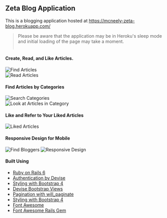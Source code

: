 ## Zeta Blog Application

This is a blogging application hosted at https://mcneely-zeta-blog.herokuapp.com/
> Please be aware that the application may be in Heroku's sleep mode and initial loading of the page may take a moment.  
&nbsp;  
#### Create, Read, and Like Articles.  
![Find Articles](/images/img1.png "Look at articles")  
![Read Articles](/images/img2.png "Read Articles")  
  
  
#### Find Articles by Categories  
![Search Categories](/images/img3.png "Search Categories")  
![Look at Articles in Category](/images/img4.png "Look at Articles in Category")  
    
  
#### Like and Refer to Your Liked Articles  
![Liked Articles](/images/img7.png "Search Categories")  
  
  
#### Responsive Design for Mobile
![Find Bloggers](/images/img5.png "Find Bloggers") 
![Responsive Design](/images/img6.png "Responsive Design")  
  
  
#### Built Using

  * [Ruby on Rails 6](https://rubyonrails.org/ "Ruby on Rail's Homepage")  
  * [Authentication by Devise](https://github.com/heartcombo/devise "Devise Gem Github Page")  
  * [Styling with Bootstrap 4](https://getbootstrap.com/ "Bootstrap's Homepage")  
  * [Devise Bootstrap Views](https://github.com/hisea/devise-bootstrap-views "Devise Bootstrap View's Github Page")  
  * [Pagination with will_paginate](https://github.com/mislav/will_paginate "Will_paginate's Github Page")  
  * [Styling with Bootstrap 4](https://getbootstrap.com/ "Bootstrap's Homepage")  
  * [Font Awesome](https://fontawesome.com/ "Font Awesome's Homepage")  
  * [Font Awesome Rails Gem](https://github.com/bokmann/font-awesome-rails "Font Awesome Rails Gem Github Page")  
  
  
